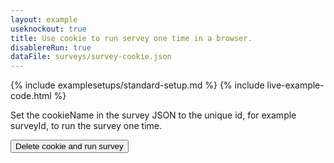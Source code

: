 ```yaml
---
layout: example
useknockout: true
title: Use cookie to run servey one time in a browser.
disablereRun: true
dataFile: surveys/survey-cookie.json
---
```


{% include examplesetups/standard-setup.md %}
{% include live-example-code.html %}
<div class="jumbotron">
    <p>
    Set the cookieName in the survey JSON to the unique id, for example surveyId, to run the survey one time.
    </p>
    <p>
    <input type="button" value="Delete cookie and run survey" onclick="survey.deleteCookie(); reRunSurvey();" />
    </p>
</div>